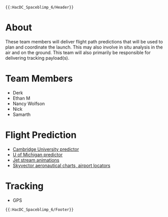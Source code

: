 ```{=mediawiki}
{{:HacDC_Spaceblimp_6/Header}}
```
# About

These team members will deliver flight path predictions that will be
used to plan and coordinate the launch. This may also involve in situ
analysis in the air and on the ground. This team will also primarily be
responsible for delivering tracking payload(s).

# Team Members

-   Derk
-   Ethan M
-   Nancy Wolfson
-   Nick
-   Samarth

# Flight Prediction

-   [Cambridge University predictor](http://predict.habhub.org/)
-   [U of Michigan
    predictor](http://vmr.engin.umich.edu/Model/_balloon/index.py)
-   [Jet stream
    animations](http://squall.sfsu.edu/scripts/namjetstream_model_fcst.html)
-   [Skyvector aeronautical charts, airport
    locators](https://skyvector.com/)

# Tracking

-   GPS

```{=mediawiki}
{{:HacDC_Spaceblimp_6/Footer}}
```
